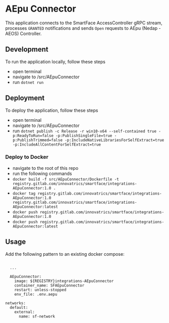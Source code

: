 # AEpu Connector
This application connects to the SmartFace AccessController gRPC stream, processes `GRANTED` notifications and sends `Open` requests to AEpu (Nedap - AEOS) Controller.

## Development
To run the application locally, follow these steps
 - open terminal
 - navigate to /src/AEpuConnector
 - run `dotnet run`

 ## Deployment
 To deploy the application, follow these steps
 - open terminal
 - navigate to /src/AEpuConnector
 - run `dotnet publish -c Release -r win10-x64 --self-contained true -p:ReadyToRun=false -p:PublishSingleFile=true -p:PublishTrimmed=false -p:IncludeNativeLibrariesForSelfExtract=true -p:IncludeAllContentForSelfExtract=true`

### Deploy to Docker
- navigate to the root of this repo
- run the following commands
 - `docker build -f src/AEpuConnector/Dockerfile -t registry.gitlab.com/innovatrics/smartface/integrations-AEpuConnector:1.0 .`
 - `docker tag registry.gitlab.com/innovatrics/smartface/integrations-AEpuConnector:1.0 registry.gitlab.com/innovatrics/smartface/integrations-AEpuConnector:latest`
 - `docker push registry.gitlab.com/innovatrics/smartface/integrations-AEpuConnector:1.0`
 - `docker push registry.gitlab.com/innovatrics/smartface/integrations-AEpuConnector:latest`

## Usage
Add the following pattern to an existing docker compose:

```
      
  ...

  AEpuConnector:
    image: ${REGISTRY}integrations-AEpuConnector
    container_name: SFAEpuConnector
    restart: unless-stopped
    env_file: .env.aepu

networks:
  default:
    external:
      name: sf-network

```
